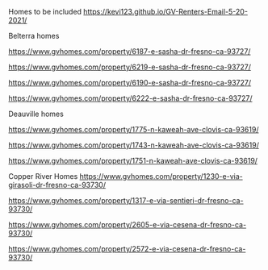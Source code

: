 Homes to be included
https://kevi123.github.io/GV-Renters-Email-5-20-2021/


Belterra homes 

https://www.gvhomes.com/property/6187-e-sasha-dr-fresno-ca-93727/

https://www.gvhomes.com/property/6219-e-sasha-dr-fresno-ca-93727/

https://www.gvhomes.com/property/6190-e-sasha-dr-fresno-ca-93727/

https://www.gvhomes.com/property/6222-e-sasha-dr-fresno-ca-93727/

Deauville homes

https://www.gvhomes.com/property/1775-n-kaweah-ave-clovis-ca-93619/

https://www.gvhomes.com/property/1743-n-kaweah-ave-clovis-ca-93619/

https://www.gvhomes.com/property/1751-n-kaweah-ave-clovis-ca-93619/

Copper River Homes
https://www.gvhomes.com/property/1230-e-via-girasoli-dr-fresno-ca-93730/

https://www.gvhomes.com/property/1317-e-via-sentieri-dr-fresno-ca-93730/

https://www.gvhomes.com/property/2605-e-via-cesena-dr-fresno-ca-93730/

https://www.gvhomes.com/property/2572-e-via-cesena-dr-fresno-ca-93730/